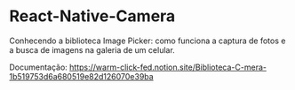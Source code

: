 # React-Native-Camera
 Conhecendo a biblioteca Image Picker: como funciona a captura de fotos e a busca de imagens na galeria de um celular.
 
Documentação: https://warm-click-fed.notion.site/Biblioteca-C-mera-1b519753d6a680519e82d126070e39ba
